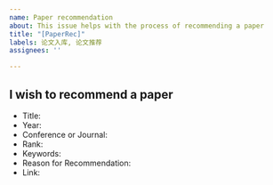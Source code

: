 ```yaml
---
name: Paper recommendation
about: This issue helps with the process of recommending a paper
title: "[PaperRec]"
labels: 论文入库, 论文推荐
assignees: ''

---
```


<!-- Please refer to [issue#38](https://github.com/X-lab2017/open-research/issues/38) to see the detailed discussion of the process of recommending a paper. -->

## I wish to recommend a paper

- Title:
- Year: 
- Conference or Journal:
- Rank:
- Keywords: 
- Reason for Recommendation:
- Link:

<!-- You can @@X-lab2017/x-lab-phd team to review this proposal -->
